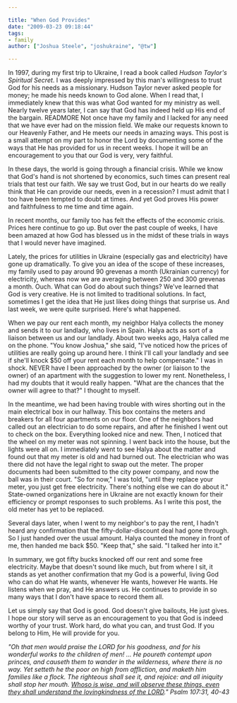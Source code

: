 ```yaml
---

title: "When God Provides"
date: "2009-03-23 09:18:44"
tags:
- family
author: ["Joshua Steele", "joshukraine", "@tw"]

---
```


In 1997, during my first trip to Ukraine, I read a book called *Hudson Taylor's Spiritual Secret*. I was deeply impressed by this man's willingness to trust God for his needs as a missionary. Hudson Taylor never asked people for money; he made his needs known to God alone. When I read that, I immediately knew that this was what God wanted for my ministry as well. Nearly twelve years later, I can say that God has indeed held up His end of the bargain. READMORE Not once have my family and I lacked for any need that we have ever had on the mission field. We make our requests known to our Heavenly Father, and He meets our needs in amazing ways. This post is a small attempt on my part to honor the Lord by documenting some of the ways that He has provided for us in recent weeks. I hope it will be an encouragement to you that our God is very, very faithful.

In these days, the world is going through a financial crisis. While we know that God's hand is not shortened by economics, such times can present real trials that test our faith. We say we trust God, but in our hearts do we really think that He can provide our needs, even in a recession? I must admit that I too have been tempted to doubt at times. And yet God proves His power and faithfulness to me time and time again.

In recent months, our family too has felt the effects of the economic crisis. Prices here continue to go up. But over the past couple of weeks, I have been amazed at how God has blessed us in the midst of these trials in ways that I would never have imagined.

Lately, the prices for utilities in Ukraine (especially gas and electricity) have gone up dramatically. To give you an idea of the scope of these increases, my family used to pay around 90 grevenas a month (Ukrainian currency) for electricity, whereas now we are averaging between 250 and 300 grevenas a month. Ouch. What can God do about such things? We've learned that God is very creative. He is not limited to traditional solutions. In fact, sometimes I get the idea that He just likes doing things that surprise us. And last week, we were quite surprised. Here's what happened.

When we pay our rent each month, my neighbor Halya collects the money and sends it to our landlady, who lives in Spain. Halya acts as sort of a liaison between us and our landlady. About two weeks ago, Halya called me on the phone. "You know Joshua," she said, "I've noticed how the prices of utilities are really going up around here. I think I'll call your landlady and see if she'll knock $50 off your rent each month to help compensate." I was in shock. NEVER have I been approached by the owner (or liaison to the owner) of an apartment with the suggestion to lower my rent. Nonetheless, I had my doubts that it would really happen. "What are the chances that the owner will agree to that?" I thought to myself.

In the meantime, we had been having trouble with wires shorting out in the main electrical box in our hallway. This box contains the meters and breakers for all four apartments on our floor. One of the neighbors had called out an electrician to do some repairs, and after he finished I went out to check on the box. Everything looked nice and new. Then, I noticed that the wheel on my meter was not spinning. I went back into the house, but the lights were all on. I immediately went to see Halya about the matter and found out that my meter is old and had burned out. The electrician who was there did not have the legal right to swap out the meter. The proper documents had been submitted to the city power company, and now the ball was in their court. "So for now," I was told, "until they replace your meter, you just get free electricity. There's nothing else we can do about it." State-owned organizations here in Ukraine are not exactly known for their efficiency or prompt responses to such problems. As I write this post, the old meter has yet to be replaced.

Several days later, when I went to my neighbor's to pay the rent, I hadn't heard any confirmation that the fifty-dollar-discount deal had gone through. So I just handed over the usual amount. Halya counted the money in front of me, then handed me back $50. "Keep that," she said. "I talked her into it."

In summary, we got fifty bucks knocked off our rent and some free electricity. Maybe that doesn't sound like much, but from where I sit, it stands as yet another confirmation that my God is a powerful, living God who can do what He wants, whenever He wants, however He wants. He listens when we pray, and He answers us. He continues to provide in so many ways that I don't have space to record them all.

Let us simply say that God is good. God doesn't give bailouts, He just gives. I hope our story will serve as an encouragement to you that God is indeed worthy of your trust. Work hard, do what you can, and trust God. If you belong to Him, He will provide for you.

*"Oh that men would praise the LORD for his goodness, and for his wonderful works to the children of men! ... He poureth contempt upon princes, and causeth them to wander in the wilderness, where there is no way. Yet setteth he the poor on high from affliction, and maketh him families like a flock. The righteous shall see it, and rejoice: and all iniquity shall stop her mouth. <span style="text-decoration: underline;">Whoso is wise, and will observe these things, even they shall understand the lovingkindness of the LORD</span>." Psalm 107:31, 40-43*
